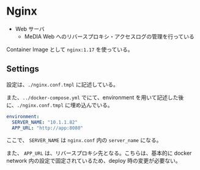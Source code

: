 # Nginx

- Web サーバ
  - MeDIA Web へのリバースプロキシ・アクセスログの管理を行っている

Container Image として `nginx:1.17` を使っている。

## Settings

設定は、`./nginx.conf.tmpl` に記述している。

また、`../docker-compose.yml` でにて、environment を用いて記述した後に、`./nginx.conf.tmpl` に埋め込んでいる。

```yaml
environment:
  SERVER_NAME: "10.1.1.82"
  APP_URL: "http://app:8080"
```

ここで、 `SERVER_NAME` は `nginx.conf` 内の `server_name` になる。

また、 `APP_URL` は、リバースプロキシ先となる。こちらは、基本的に docker network 内の設定で固定されているため、deploy 時の変更が必要ない。
